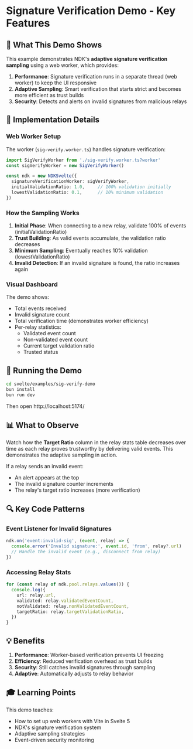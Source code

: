 # Signature Verification Demo - Key Features

## 🎯 What This Demo Shows

This example demonstrates NDK's **adaptive signature verification sampling** using a web worker, which provides:

1. **Performance**: Signature verification runs in a separate thread (web worker) to keep the UI responsive
2. **Adaptive Sampling**: Smart verification that starts strict and becomes more efficient as trust builds
3. **Security**: Detects and alerts on invalid signatures from malicious relays

## 🔧 Implementation Details

### Web Worker Setup

The worker (`sig-verify.worker.ts`) handles signature verification:

```typescript
import SigVerifyWorker from './sig-verify.worker.ts?worker'
const sigVerifyWorker = new SigVerifyWorker()

const ndk = new NDKSvelte({
  signatureVerificationWorker: sigVerifyWorker,
  initialValidationRatio: 1.0,     // 100% validation initially
  lowestValidationRatio: 0.1,      // 10% minimum validation
})
```

### How the Sampling Works

1. **Initial Phase**: When connecting to a new relay, validate 100% of events (initialValidationRatio)
2. **Trust Building**: As valid events accumulate, the validation ratio decreases
3. **Minimum Sampling**: Eventually reaches 10% validation (lowestValidationRatio)
4. **Invalid Detection**: If an invalid signature is found, the ratio increases again

### Visual Dashboard

The demo shows:
- Total events received
- Invalid signature count
- Total verification time (demonstrates worker efficiency)
- Per-relay statistics:
  - Validated event count
  - Non-validated event count
  - Current target validation ratio
  - Trusted status

## 🚀 Running the Demo

```bash
cd svelte/examples/sig-verify-demo
bun install
bun run dev
```

Then open http://localhost:5174/

## 📊 What to Observe

Watch how the **Target Ratio** column in the relay stats table decreases over time as each relay proves trustworthy by delivering valid events. This demonstrates the adaptive sampling in action.

If a relay sends an invalid event:
- An alert appears at the top
- The invalid signature counter increments
- The relay's target ratio increases (more verification)

## 🔍 Key Code Patterns

### Event Listener for Invalid Signatures

```typescript
ndk.on('event:invalid-sig', (event, relay) => {
  console.error('Invalid signature:', event.id, 'from', relay?.url)
  // Handle the invalid event (e.g., disconnect from relay)
})
```

### Accessing Relay Stats

```typescript
for (const relay of ndk.pool.relays.values()) {
  console.log({
    url: relay.url,
    validated: relay.validatedEventCount,
    notValidated: relay.nonValidatedEventCount,
    targetRatio: relay.targetValidationRatio,
  })
}
```

## 💡 Benefits

1. **Performance**: Worker-based verification prevents UI freezing
2. **Efficiency**: Reduced verification overhead as trust builds
3. **Security**: Still catches invalid signatures through sampling
4. **Adaptive**: Automatically adjusts to relay behavior

## 🎓 Learning Points

This demo teaches:
- How to set up web workers with Vite in Svelte 5
- NDK's signature verification system
- Adaptive sampling strategies
- Event-driven security monitoring

